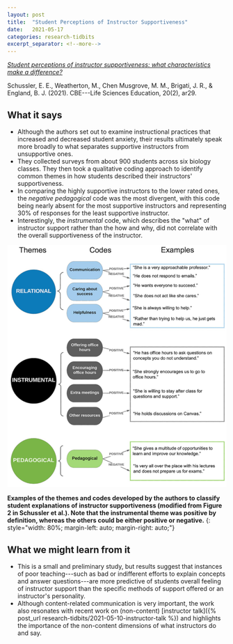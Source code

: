 ```yaml
---
layout: post
title:  "Student Perceptions of Instructor Supportiveness"
date:   2021-05-17
categories: research-tidbits
excerpt_separator: <!--more-->
---
```

*[Student perceptions of instructor supportiveness: what characteristics make a difference?][doi]*

<!--more-->
Schussler, E. E., Weatherton, M., Chen Musgrove, M. M., Brigati, J. R., & England, B. J. (2021). CBE---Life Sciences Education, 20(2), ar29.

## What it says
- Although the authors set out to examine instructional practices that increased and decreased student anxiety, their results ultimately speak more broadly to what separates supportive instructors from unsupportive ones.
- They collected surveys from about 900 students across six biology classes. They then took a qualitative coding approach to identify common themes in how students described their instructors' supportiveness. 
- In comparing the highly supportive instructors to the lower rated ones, the *negative pedagogical* code was the most divergent, with this code being nearly absent for the most supportive instructors and representing 30% of responses for the least supportive instructor.
- Interestingly, the *instrumental* code, which describes the "what" of instructor support rather than the how and why, did not correlate with the overall supportiveness of the instructor.

![Examples of Themes and Codes](/assets/Schussler-fig-1.png)

**Examples of the themes and codes developed by the authors to classify student explanations of instructor supportiveness (modified from Figure 2 in Schussler et al.). Note that the instrumental theme was positive by definition, whereas the others could be either positive or negative.**
{: style="width: 80%; margin-left: auto; margin-right: auto;"}

## What we might learn from it
- This is a small and preliminary study, but results suggest that instances of poor teaching---such as bad or indifferent efforts to explain concepts and answer questions---are more predictive of students overall feeling of instructor support than the specific methods of support offered or an instructor's personality.
- Although content-related communication is very important, the work also resonates with recent work on (non-content) [instructor talk]({% post_url research-tidbits/2021-05-10-instructor-talk %}) and highlights the importance of the non-content dimensions of what instructors do and say.

[doi]: https://doi.org/10.1187/cbe.20-10-0238
